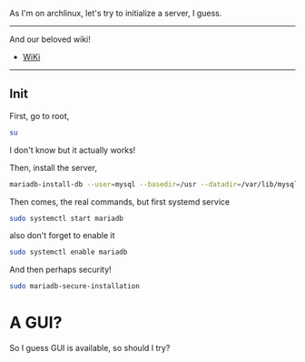 As I'm on archlinux,
let's try to initialize a server, I guess.

---

And our beloved wiki!

- [WiKi](https://wiki.archlinux.org/index.php/MariaDB#Installation)

---

## Init

First, go to root,

```bash
su
```

I don't know but it actually works!

Then, install the server,

```bash
mariadb-install-db --user=mysql --basedir=/usr --datadir=/var/lib/mysql
```

Then comes, the real commands,
but first systemd service

```bash
sudo systemctl start mariadb
```

also don't forget to enable it

```bash
sudo systemctl enable mariadb
```

And then perhaps security!

```bash
sudo mariadb-secure-installation
```

# A GUI?

So I guess GUI is available, so should I try?
